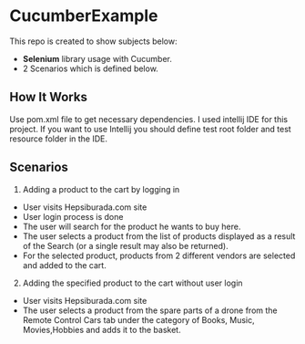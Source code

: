 # CucumberExample

This repo is created to show subjects below:

* **Selenium** library usage with Cucumber.
* 2 Scenarios which is defined below.


## How It Works

Use pom.xml file to get necessary dependencies.
I used intellij IDE for this project. 
If you want to use Intellij you should define test root folder and test resource folder in the IDE. 


## Scenarios

1. Adding a product to the cart by logging in
* User visits Hepsiburada.com site
* User login process is done
* The user will search for the product he wants to buy here.
* The user selects a product from the list of products displayed as a result of the Search (or a single result may also be returned).
* For the selected product, products from 2 different vendors are selected and added to the cart.

2. Adding the specified product to the cart without user login
* User visits Hepsiburada.com site
* The user selects a product from the spare parts of a drone from the Remote Control Cars tab under the category of Books, Music, Movies,Hobbies and adds it to the basket.

